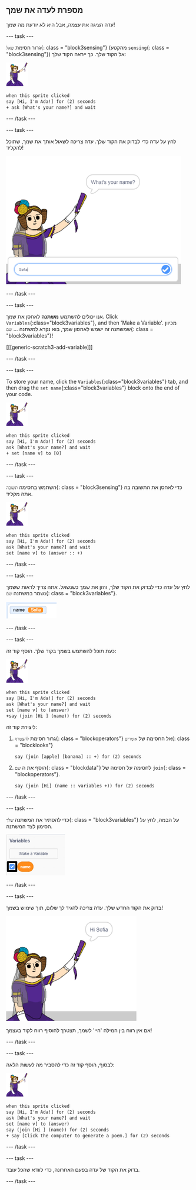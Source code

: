 ## מספרת לעדה את שמך

עדה הציגה את עצמה, אבל היא לא יודעת מה שמך!

\--- task \---

גרור חסימת `שאל`{: class = "block3sensing"} (מהקטע `sensing`{: class = "block3sensing"}) אל הקוד שלך. כך ייראה הקוד שלך:

![אדה ספרייט](images/ada-sprite.png)

```blocks3
when this sprite clicked
say [Hi, I'm Ada!] for (2) seconds
+ ask [What's your name?] and wait
```

\--- /task \---

\--- task \---

לחץ על עדה כדי לבדוק את הקוד שלך. עדה צריכה לשאול אותך את שמך, שתוכל להקליד!

![אדה ספרייט שואלת מה שמך](images/poetry-input.png)

\--- /task \---

\--- task \---

אנו יכולים להשתמש **משתנה** לאחסן את שמך. Click `Variables`{:class="block3variables"}, and then 'Make a Variable'. מכיוון שמשתנה זה ישמש לאחסון שמך, בוא נקרא למשתנה ... `שם`{: class = "block3variables"}!

[[[generic-scratch3-add-variable]]]

\--- /task \---

\--- task \---

To store your name, click the `Variables`{:class="block3variables"} tab, and then drag the `set name`{:class="block3variables"} block onto the end of your code.

![אדה ספרייט](images/ada-sprite.png)

```blocks3
when this sprite clicked
say [Hi, I'm Ada!] for (2) seconds
ask [What's your name?] and wait
+ set [name v] to [0]
```

\--- /task \---

\--- task \---

השתמש בחסימה `תשובה`{: class = "block3sensing"} כדי לאחסן את התשובה בה אתה מקליד.

![אדה ספרייט](images/ada-sprite.png)

```blocks3
when this sprite clicked
say [Hi, I'm Ada!] for (2) seconds
ask [What's your name?] and wait
set [name v] to (answer :: +)
```

\--- /task \---

\--- task \---

לחץ על עדה כדי לבדוק את הקוד שלך, והזן את שמך כשנשאל. אתה צריך לראות ששמך נשמר במשתנה `שם`{: class = "block3variables"}.

![צילום מסך](images/poetry-name-test.png)

\--- /task \---

\--- task \---

כעת תוכל להשתמש בשמך בקוד שלך. הוסף קוד זה:

![אדה ספרייט](images/ada-sprite.png)

```blocks3
when this sprite clicked
say [Hi, I'm Ada!] for (2) seconds
ask [What's your name?] and wait
set [name v] to (answer)
+say (join [Hi ] (name)) for (2) seconds 
```

ליצירת קוד זה:

1. גרור חסימת `להצטרף`{: class = "blockoperators"} אל החסימה של `אומרים`{: class = "blocklooks"}
    
    ```blocks3
    say (join [apple] [banana] :: +) for (2) seconds
    ```

2. הוסף את ה `שם`{: class = "blockdata"} לחסימה על חסימה של `join`{: class = "blockoperators"}.
    
    ```blocks3
    say (join [Hi] (name :: variables +)) for (2) seconds
    ```

\--- /task \---

\--- task \---

כדי להסתיר את המשתנה `שלך`{: class = "block3variables"} על הבמה, לחץ על הסימון לצד המשתנה.

![משתנה שם לתקתק](images/poetry-tick-annotated.png)

\--- /task \---

\--- task \---

בדוק את הקוד החדש שלך. עדה צריכה להגיד לך שלום, תוך שימוש בשמך!

![צילום מסך](images/poetry-name-test2.png)

אם אין רווח בין המילה 'היי' לשמך, תצטרך להוסיף רווח לקוד בעצמך!

\--- /task \---

\--- task \---

לבסוף, הוסף קוד זה כדי להסביר מה לעשות הלאה:

![אדה ספרייט](images/ada-sprite.png)

```blocks3
when this sprite clicked
say [Hi, I'm Ada!] for (2) seconds
ask [What's your name?] and wait
set [name v] to (answer)
say (join [Hi ] (name)) for (2) seconds 
+ say [Click the computer to generate a poem.] for (2) seconds 
```

\--- /task \---

\--- task \---

בדוק את הקוד של עדה בפעם האחרונה, כדי לוודא שהכל עובד.

\--- /task \---